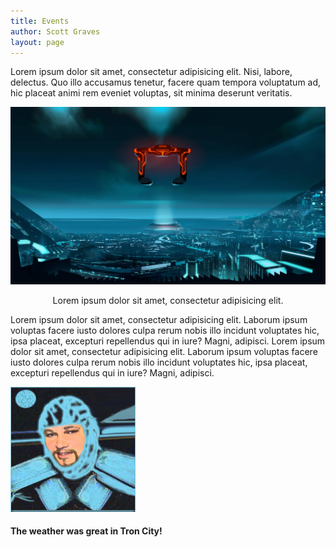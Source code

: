 ```yaml
---
title: Events
author: Scott Graves
layout: page
---
```

 Lorem ipsum dolor sit amet, consectetur adipisicing elit. Nisi, labore, delectus. Quo illo accusamus tenetur, facere quam tempora voluptatum ad, hic placeat animi rem eveniet voluptas, sit minima deserunt veritatis.

<center>

 <img alt="" src="/images/tron-city.jpg" />

  Lorem ipsum dolor sit amet, consectetur adipisicing elit.

</center>

Lorem ipsum dolor sit amet, consectetur adipisicing elit. Laborum ipsum voluptas facere iusto dolores culpa rerum nobis illo incidunt voluptates hic, ipsa placeat, excepturi repellendus qui in iure? Magni, adipisci. Lorem ipsum dolor sit amet, consectetur adipisicing elit. Laborum ipsum voluptas facere iusto dolores culpa rerum nobis illo incidunt voluptates hic, ipsa placeat, excepturi repellendus qui in iure? Magni, adipisci.
&nbsp;

 <img alt="" src="/images/Looking4Tron.jpg" width="200" height="200" />

#### The weather was great in Tron City!


&nbsp;